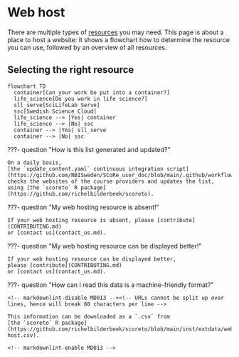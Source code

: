 # Web host

There are multiple types of [resources](resources.md) you may need.
This page is about a place to host a website:
it shows a flowchart how to determine the resource
you can use, followed by an overview of all resources.

## Selecting the right resource

```mermaid
flowchart TD
  container[Can your work be put into a container?]
  life_science[Do you work in life science?]
  sll_serve[SciLifeLab Serve]
  ssc[Swedish Science Cloud]
  life_science --> |Yes| container
  life_science --> |No| ssc
  container --> |Yes| sll_serve
  container --> |No| ssc
```

???- question "How is this list generated and updated?"

    On a daily basis,
    [the `update_content.yaml` continuous integration script](https://github.com/NBISweden/SCoRe_user_doc/blob/main/.github/workflows/update_content.yaml)
    checks the websites of the course providers and updates the list,
    using [the `scoreto` R package](https://github.com/richelbilderbeek/scoreto).

???- question "My web hosting resource is absent!"

    If your web hosting resource is absent, please [contribute](CONTRIBUTING.md)
    or [contact us](contact_us.md).

???- question "My web hosting resource can be displayed better!"

    If your web hosting resource can be displayed better,
    please [contribute](CONTRIBUTING.md)
    or [contact us](contact_us.md).

???- question "How can I read this data is a machine-friendly format?"

    <!-- markdownlint-disable MD013 --><!-- URLs cannot be split up over lines, hence will break 80 characters per line -->

    This information can be downloaded as a `.csv` from
    [the `scoreto` R package](https://github.com/richelbilderbeek/scoreto/blob/main/inst/extdata/web host.csv).

    <!-- markdownlint-enable MD013 -->

<!-- web_host_2.md is machine-generated -->
<!-- and pasted below this file, web_host_1.md -->

